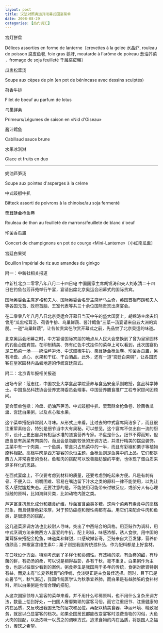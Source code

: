 ```yaml
---
layout: post
title: 汉法对照奥运开闭幕式国宴菜单
date: 2008-08-29
categories: [热门词汇]  
---
```


宫灯拼盘

Délices assorties en forme de lanterne〔crevettes à la gelée 水晶虾, rouleau de poisson 腐皮鱼卷, foie gras 鹅肝, moutarde à l'arôme de poireau 葱油芥菜 ，fromage de soja feuilleté 千层腐皮糕〕

瓜盅松茸汤

Soupe aux cèpes de pin (en pot de bénincase avec dessins sculptés)

荷香牛排

Filet de boeuf au parfum de lotus

鸟巢鲜素

Primeurs/Légumes de saison en «Nid d'Oiseau»

酱汁鳕鱼

Cabillaud sauce brune

水果冰淇淋

Glace et fruits en duo

* * * * * * * * * *

奶油芦笋汤

Soupe aux pointes d'asperges à la crème

中式豉椒牛扒

Bifteck assorti de poivrons à la chinoise/au soja fermenté

栗茸酥金枪鱼卷

Rouleau de thon au feuilleté de marrons/feuilleté de blanc d'oeuf

珍菌香瓜盅

Concert de champignons en pot de courge «Mini-Lanterne»〔小红南瓜盅〕

宫廷白果粥

Bouillon Impérial de riz aux amandes de ginkgo



附一：中新社相关报道



中新社北京二零零八年八月二十四日电 中国国家主席胡锦涛和夫人刘永清二十四日在钓鱼台芳菲苑举行午宴，宴请出席北京奥运会闭幕式的国际贵宾。

国际奥委会主席罗格和夫人、国际奥委会名誉主席萨马兰奇，英国首相布朗和夫人等各国元首、政府首脑、王室代表等共三十余位国际贵宾出席宴会。

在二零零八年八月八日北京奥运会开幕日当天中午的盛大国宴上，胡锦涛主席夫妇曾用“瓜盅松茸汤、荷香牛排、鸟巢鲜蔬、酱汁鳕鱼”三菜一汤宴请来自五大洲的宾朋。一道“鸟巢鲜蔬”，让各位贵宾在欣赏开幕式之前，先品尝了北京奥运的味道。

北京奥运会闭幕之时，中方宴请国际宾朋的地点从人民大会堂换到了曾为皇家园林的钓鱼台国宾馆。在印制精美、饰有红色中式挂件的菜单上可以看到，此次国宴仍是三热菜一汤——奶油芦笋汤、中式豉椒牛扒、栗茸酥金枪鱼卷、珍菌香瓜盅，另有冷盘、点心、水果和干红、干白酒品。此外，还有一道“宫廷白果粥”，让各国宾客在皇家园林内品尝地道的传统宫廷菜式。



附二：北京青年报相关报道



出场专家：范志红，中国农业大学食品学院营养与食品安全系副教授，食品科学博士。中国食品科技协会营养支持委员会理事，中国营养膳食推广工程专家顾问团顾问。

宴会菜单包括：冷盘、奶油芦笋汤、中式豉椒牛扒、栗茸酥金枪鱼卷、珍菌香瓜盅、宫廷白果粥，以及点心和水果。

这个菜单搭配非常耐人寻味。从形式上来看，比过去的中式宴席简洁多了，而且很注重荤素结合，特别是细节当中大有奥秘。可以想见，这个宴席不仅出自一流的厨师，设计上更出自具有相当水准的膳食营养专家。冷盘是什么，细节不得而知，但应当是有蔬菜有肉类的，而且会是脂肪较低的烹调方法，并进行精美的摆盘装饰。主菜中有一个肉类，一个鱼类，荤食只占热菜中的一半，而且有彩椒和栗子等植物原料相配。高档牛肉是西方宴客的永恒主题，金枪鱼则是鱼类中的上品。它们都是西方人非常喜爱的食材。鱼和肉的搭配可以改善脂肪酸的平衡，也体现了蛋白质来源多样化的思路。

在西式宴席上，不仅要考虑到材料的质量，还要考虑到吃起来方便。凡是有刺有骨、不便入口、咀嚼困难、容易在嘴边留下汁水之类的原料一律不能使用，以免让客人感觉尴尬失态。还要注意的是，不能使用可能带来过敏反应，或部分人有心理抵触的原料，比如海鲜贝类，比如动物内脏之类。

芦笋富含抗氧化成分和膳食纤维，珍菌富含菌类多糖，这两个菜素有素食中的高档形象，而且健康色彩浓厚，对于预防癌症和慢性病都有益。用它们来配合牛肉和鱼类，是很漂亮的搭配。

这几道菜烹调方法也比较耐人寻味，突出了中西结合的风格。用豆豉作为调料，用中式烹调方法来做西方人喜爱的牛扒，配上彩椒，味感浓郁，诱人食欲。用中国的栗茸酥来搭配金枪鱼，味道柔和鲜甜，口感软嫩新奇。豆豉来自大豆发酵，营养价值颇高；辣椒富含维生素C；栗子则是我国传统滋补品，作为配料都是上好食材。

在口味设计方面，特别考虑到了多样化和协调性。有豉椒的浓，有鱼卷的甜，有珍菌的鲜，有奶汤的柔，可以说是相得益彰，各有千秋，毫不重复。白果粥作为主食，也是以往很少看到的案例。粥食养生是我国两千多年的传统，食粥对脾胃特别有益，而夏末有“长夏养脾胃”的传统，食淡粥正是主食最佳选择。同时，目下已是处暑节气，秋气渐近，我国传统医学认为秋季宜养肺，而白果是有益肺脏的食补材料，所以白果粥是合情合理的搭配。

从这次国家领导人宴客的菜单来看，并不用什么珍稀原料，也不用什么复杂烹调方法，数量上恰到好处，一扫国人奢靡繁琐的宴客习俗。而它注重细节、注重健康的内在品质，又反映出我国烹饪的层次和品位。再配以精美食器、华丽环境、精致服务，就足以凸显宴客的档次。如果全国居民都能改变宴客时浪费食物的习俗，大鱼大肉的搭配，以及浓味一以贯之的调味方式，追求食物的内在品质，将是国人之福分，餐饮之希望。
